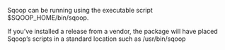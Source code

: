 Sqoop can be running using the executable script 
$SQOOP_HOME/bin/sqoop.

If you’ve installed a release from a vendor, the package will have placed Sqoop’s scripts in
a standard location such as /usr/bin/sqoop
